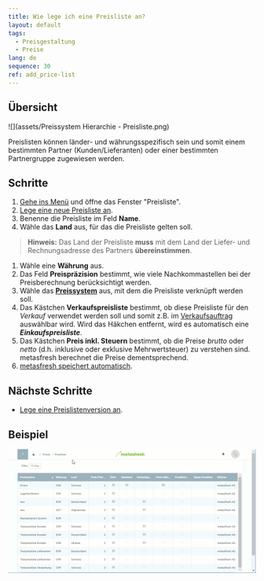 ```yaml
---
title: Wie lege ich eine Preisliste an?
layout: default
tags:
  - Preisgestaltung
  - Preise
lang: de
sequence: 30
ref: add_price-list
---
```


## Übersicht
![](assets/Preissystem Hierarchie - Preisliste.png)

Preislisten können länder- und währungsspezifisch sein und somit einem bestimmten Partner (Kunden/Lieferanten) oder einer bestimmten Partnergruppe zugewiesen werden.

## Schritte
1. [Gehe ins Menü](Menu) und öffne das Fenster "Preisliste".
1. [Lege eine neue Preisliste an](Neuer_Datensatz_Fenster_Webui).
1. Benenne die Preisliste im Feld **Name**.
1. Wähle das **Land** aus, für das die Preisliste gelten soll.
 >**Hinweis:** Das Land der Preisliste **muss** mit dem Land der Liefer- und Rechnungsadresse des Partners **übereinstimmen**.

1. Wähle eine **Währung** aus.
1. Das Feld **Preispräzision** bestimmt, wie viele Nachkommastellen bei der Preisberechnung berücksichtigt werden.
1. Wähle das [**Preissystem**](Preissystem_anlegen) aus, mit dem die Preisliste verknüpft werden soll.
1. Das Kästchen **Verkaufspreisliste** bestimmt, ob diese Preisliste für den *Verkauf* verwendet werden soll und somit z.B. im [Verkaufsauftrag](Auftrag_erfassen) auswählbar wird. Wird das Häkchen entfernt, wird es automatisch eine ***Einkaufspreisliste***.
1. Das Kästchen **Preis inkl. Steuern** bestimmt, ob die Preise *brutto* oder *netto* (d.h. inklusive oder exklusive Mehrwertsteuer) zu verstehen sind. metasfresh berechnet die Preise dementsprechend.
1. [metasfresh speichert automatisch](Speicheranzeige).

## Nächste Schritte
- [Lege eine Preislistenversion an](Preislistenversion_anlegen).

## Beispiel
![](assets/Preisliste_anlegen.gif)
